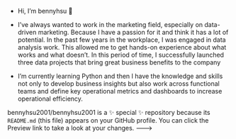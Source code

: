 -  Hi, I’m bennyhsu 🌱
- I’ve always wanted to work in the marketing field, especially on data-driven marketing. Because I have a passion for it and think it has a lot of potential.
  In the past few years in the workplace, I was engaged in data analysis work. This allowed me to get hands-on experience about what works and what doesn’t.
  In this period of time, I successfully launched three data projects that bring great business benefits to the company

-  I’m currently learning Python and then I have the knowledge and skills not only to develop business insights 
   but also work across functional teams and define key operational metrics and dashboards to increase operational efficiency.

bennyhsu2001/bennyhsu2001 is a ✨ special ✨ repository because its `README.md` (this file) appears on your GitHub profile.
You can click the Preview link to take a look at your changes.
--->
